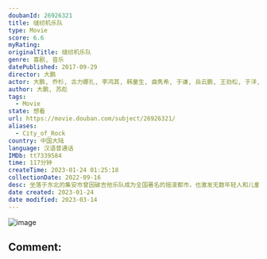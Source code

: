 ```yaml
---
doubanId: 26926321
title: 缝纫机乐队
type: Movie
score: 6.6
myRating: 
originalTitle: 缝纫机乐队
genre: 喜剧, 音乐
datePublished: 2017-09-29
director: 大鹏
actor: 大鹏, 乔杉, 古力娜扎, 李鸿其, 韩童生, 曲隽希, 于谦, 岳云鹏, 王劲松, 于洋, 代乐乐, 赵英俊, 马大明, 张一鸣, 衣云鹤, 曹然然, 曹桐睿, 宋小宝, 刘小光, 文松, 宋晓峰, 周冬雨, 袁姗姗, 宋茜, 林志玲, 赵露思, 范伟, 彭磊, 鄂靖文, 高虎, 黄贯中, 叶世荣, 董立范, 谢天笑, 梁超, 张海燕, 斯琴格日乐, 欧洋, 姚澜, 赵明义, 贾君刚, 李延亮
author: 大鹏, 苏彪
tags:
  - Movie
state: 想看
url: https://movie.douban.com/subject/26926321/
aliases:
  - City_of_Rock
country: 中国大陆
language: 汉语普通话
IMDb: tt7339584
time: 117分钟
createTime: 2023-01-24 01:25:18
collectionDate: 2022-09-16
desc: 坐落于东北的集安市曾因破吉他乐队成为全国著名的摇滚都市，也激发无数年轻人和儿童们的音乐热情。只是二十年过去，摇滚逐渐没落，连集安著名的标志大吉他都面临拆除的命运。为了守护这里的摇滚灵魂，修车行小老板胡...
date created: 2023-01-24
date modified: 2023-03-14
---
```


![image](p2498558511.jpg)

Comment:
---
